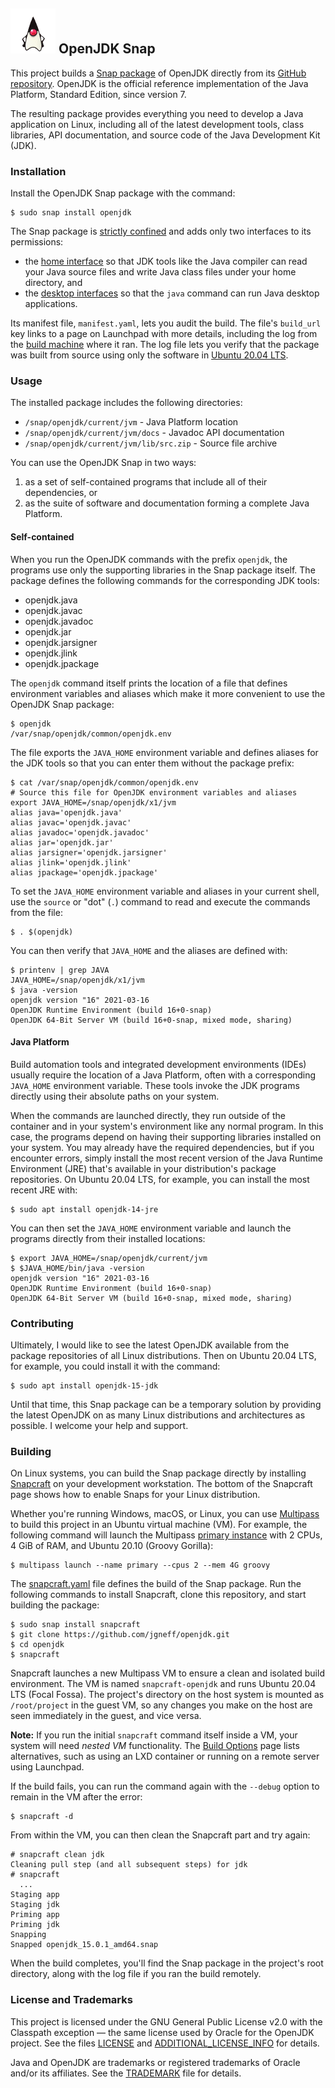 ## ![Duke, the Java mascot, with arms akimbo](images/icon.png) OpenJDK Snap

This project builds a [Snap package](https://snapcraft.io) of OpenJDK directly from its [GitHub repository](https://github.com/openjdk/jdk). OpenJDK is the official reference implementation of the Java Platform, Standard Edition, since version 7.

The resulting package provides everything you need to develop a Java application on Linux, including all of the latest development tools, class libraries, API documentation, and source code of the Java Development Kit (JDK).

### Installation

Install the OpenJDK Snap package with the command:

```console
$ sudo snap install openjdk
```

The Snap package is [strictly confined](https://snapcraft.io/docs/snap-confinement) and adds only two interfaces to its permissions:

* the [home interface](https://snapcraft.io/docs/home-interface) so that JDK tools like the Java compiler can read your Java source files and write Java class files under your home directory, and
* the [desktop interfaces](https://snapcraft.io/docs/desktop-interfaces) so that the `java` command can run Java desktop applications.

Its manifest file, `manifest.yaml`, lets you audit the build. The file's `build_url` key links to a page on Launchpad with more details, including the log from the [build machine](https://launchpad.net/builders) where it ran. The log file lets you verify that the package was built from source using only the software in [Ubuntu 20.04 LTS](https://cloud-images.ubuntu.com/focal/current/).

### Usage

The installed package includes the following directories:

* `/snap/openjdk/current/jvm` - Java Platform location
* `/snap/openjdk/current/jvm/docs` - Javadoc API documentation
* `/snap/openjdk/current/jvm/lib/src.zip` - Source file archive

You can use the OpenJDK Snap in two ways:

1. as a set of self-contained programs that include all of their dependencies, or
2. as the suite of software and documentation forming a complete Java Platform.

#### Self-contained

When you run the OpenJDK commands with the prefix `openjdk`, the programs use only the supporting libraries in the Snap package itself. The package defines the following commands for the corresponding JDK tools:

- openjdk.java
- openjdk.javac
- openjdk.javadoc
- openjdk.jar
- openjdk.jarsigner
- openjdk.jlink
- openjdk.jpackage

The `openjdk` command itself prints the location of a file that defines environment variables and aliases which make it more convenient to use the OpenJDK Snap package:

```console
$ openjdk
/var/snap/openjdk/common/openjdk.env
```

The file exports the `JAVA_HOME` environment variable and defines aliases for the JDK tools so that you can enter them without the package prefix:

```console
$ cat /var/snap/openjdk/common/openjdk.env
# Source this file for OpenJDK environment variables and aliases
export JAVA_HOME=/snap/openjdk/x1/jvm
alias java='openjdk.java'
alias javac='openjdk.javac'
alias javadoc='openjdk.javadoc'
alias jar='openjdk.jar'
alias jarsigner='openjdk.jarsigner'
alias jlink='openjdk.jlink'
alias jpackage='openjdk.jpackage'
```

To set the `JAVA_HOME` environment variable and aliases in your current shell, use the `source` or "dot" (`.`) command to read and execute the commands from the file:

```console
$ . $(openjdk)
```

You can then verify that `JAVA_HOME` and the aliases are defined with:

```console
$ printenv | grep JAVA
JAVA_HOME=/snap/openjdk/x1/jvm
$ java -version
openjdk version "16" 2021-03-16
OpenJDK Runtime Environment (build 16+0-snap)
OpenJDK 64-Bit Server VM (build 16+0-snap, mixed mode, sharing)
```

#### Java Platform

Build automation tools and integrated development environments (IDEs) usually require the location of a Java Platform, often with a corresponding `JAVA_HOME` environment variable. These tools invoke the JDK programs directly using their absolute paths on your system.

When the commands are launched directly, they run outside of the container and in your system's environment like any normal program. In this case, the programs depend on having their supporting libraries installed on your system. You may already have the required dependencies, but if you encounter errors, simply install the most recent version of the Java Runtime Environment (JRE) that's available in your distribution's package repositories. On Ubuntu 20.04 LTS, for example, you can install the most recent JRE with:

```console
$ sudo apt install openjdk-14-jre
```

You can then set the `JAVA_HOME` environment variable and launch the programs directly from their installed locations:

```console
$ export JAVA_HOME=/snap/openjdk/current/jvm
$ $JAVA_HOME/bin/java -version
openjdk version "16" 2021-03-16
OpenJDK Runtime Environment (build 16+0-snap)
OpenJDK 64-Bit Server VM (build 16+0-snap, mixed mode, sharing)
```

### Contributing

Ultimately, I would like to see the latest OpenJDK available from the package repositories of all Linux distributions. Then on Ubuntu 20.04 LTS, for example, you could install it with the command:

```console
$ sudo apt install openjdk-15-jdk
```

Until that time, this Snap package can be a temporary solution by providing the latest OpenJDK on as many Linux distributions and architectures as possible. I welcome your help and support.

### Building

On Linux systems, you can build the Snap package directly by installing [Snapcraft](https://snapcraft.io/snapcraft) on your development workstation. The bottom of the Snapcraft page shows how to enable Snaps for your Linux distribution.

Whether you're running Windows, macOS, or Linux, you can use [Multipass](https://multipass.run) to build this project in an Ubuntu virtual machine (VM). For example, the following command will launch the Multipass [primary instance](https://multipass.run/docs/primary-instance) with 2 CPUs, 4 GiB of RAM, and Ubuntu 20.10 (Groovy Gorilla):

```console
$ multipass launch --name primary --cpus 2 --mem 4G groovy
```

The [snapcraft.yaml](snap/snapcraft.yaml) file defines the build of the Snap package. Run the following commands to install Snapcraft, clone this repository, and start building the package:

```console
$ sudo snap install snapcraft
$ git clone https://github.com/jgneff/openjdk.git
$ cd openjdk
$ snapcraft
```

Snapcraft launches a new Multipass VM to ensure a clean and isolated build environment. The VM is named `snapcraft-openjdk` and runs Ubuntu 20.04 LTS (Focal Fossa). The project's directory on the host system is mounted as `/root/project` in the guest VM, so any changes you make on the host are seen immediately in the guest, and vice versa.

**Note:** If you run the initial `snapcraft` command itself inside a VM, your system will need *nested VM* functionality. The [Build Options](https://snapcraft.io/docs/build-options) page lists alternatives, such as using an LXD container or running on a remote server using Launchpad.

If the build fails, you can run the command again with the `--debug` option to remain in the VM after the error:

```console
$ snapcraft -d
```

From within the VM, you can then clean the Snapcraft part and try again:

```console
# snapcraft clean jdk
Cleaning pull step (and all subsequent steps) for jdk
# snapcraft
  ...
Staging app
Staging jdk
Priming app
Priming jdk
Snapping
Snapped openjdk_15.0.1_amd64.snap
```

When the build completes, you'll find the Snap package in the project's root directory, along with the log file if you ran the build remotely.

### License and Trademarks

This project is licensed under the GNU General Public License v2.0 with the Classpath exception — the same license used by Oracle for the OpenJDK project. See the files [LICENSE](LICENSE) and [ADDITIONAL_LICENSE_INFO](ADDITIONAL_LICENSE_INFO) for details.

Java and OpenJDK are trademarks or registered trademarks of Oracle and/or its affiliates. See the [TRADEMARK](TRADEMARK) file for details.
